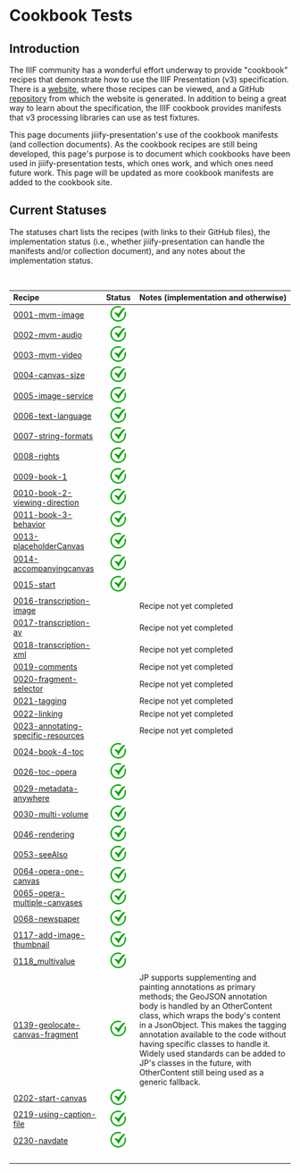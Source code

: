 # Cookbook Tests

## Introduction

The IIIF community has a wonderful effort underway to provide "cookbook" recipes that demonstrate how to use the IIIF Presentation (v3) specification. There is a [website](https://iiif.io/api/cookbook/index.html), where those recipes can be viewed, and a GitHub [repository](https://github.com/IIIF/cookbook-recipes) from which the website is generated. In addition to being a great way to learn about the specification, the IIIF cookbook provides manifests that v3 processing libraries can use as test fixtures.

This page documents jiiify-presentation's use of the cookbook manifests (and collection documents). As the cookbook recipes are still being developed, this page's purpose is to document which cookbooks have been used in jiiify-presentation tests, which ones work, and which ones need future work. This page will be updated as more cookbook manifests are added to the cookbook site.

## Current Statuses

The statuses chart lists the recipes (with links to their GitHub files), the implementation status (i.e., whether jiiify-presentation can handle the manifests and/or collection document), and any notes about the implementation status.

<br/>

| Recipe | Status | Notes (implementation and otherwise) |
:--- | :---: | :---
| [0001-mvm-image](https://iiif.io/api/cookbook/recipe/0001-mvm-image/) | <img src="images/green-check.svg" width="28"> | |
| [0002-mvm-audio](https://iiif.io/api/cookbook/recipe/0002-mvm-audio/) | <img src="images/green-check.svg" width="28"> | |
| [0003-mvm-video](https://iiif.io/api/cookbook/recipe/0003-mvm-video/) | <img src="images/green-check.svg" width="28"> | |
| [0004-canvas-size](https://iiif.io/api/cookbook/recipe/0004-canvas-size/) | <img src="images/green-check.svg" width="28"> | |
| [0005-image-service](https://iiif.io/api/cookbook/recipe/0005-image-service/) | <img src="images/green-check.svg" width="28"> | |
| [0006-text-language](https://iiif.io/api/cookbook/recipe/0006-text-language/) | <img src="images/green-check.svg" width="28"> | |
| [0007-string-formats](https://iiif.io/api/cookbook/recipe/0007-string-formats/) | <img src="images/green-check.svg" width="28"> | |
| [0008-rights](https://iiif.io/api/cookbook/recipe/0008-rights/) | <img src="images/green-check.svg" width="28"> | |
| [0009-book-1](https://iiif.io/api/cookbook/recipe/0009-book-1/) | <img src="images/green-check.svg" width="28"> | |
| [0010-book-2-viewing-direction](https://iiif.io/api/cookbook/recipe/0010-book-2-viewing-direction/) | <img src="images/green-check.svg" width="28"> | |
| [0011-book-3-behavior](https://iiif.io/api/cookbook/recipe/0011-book-3-behavior/) | <img src="images/green-check.svg" width="28"> | |
| [0013-placeholderCanvas](https://iiif.io/api/cookbook/recipe/0013-placeholderCanvas/) | <img src="images/green-check.svg" width="28"> | |
| [0014-accompanyingcanvas](https://iiif.io/api/cookbook/recipe/0014-accompanyingcanvas/) | <img src="images/green-check.svg" width="28"> | |
| [0015-start](https://iiif.io/api/cookbook/recipe/0015-start/) | <img src="images/green-check.svg" width="28"> | |
| [0016-transcription-image](https://iiif.io/api/cookbook/recipe/0016-transcription-image/) | | Recipe not yet completed |
| [0017-transcription-av](https://iiif.io/api/cookbook/recipe/0017-transcription-av/) | | Recipe not yet completed |
| [0018-transcription-xml](https://iiif.io/api/cookbook/recipe/0018-transcription-xml/) | | Recipe not yet completed |
| [0019-comments](https://iiif.io/api/cookbook/recipe/0019-comments/) | | Recipe not yet completed |
| [0020-fragment-selector](https://iiif.io/api/cookbook/recipe/0020-fragment-selector/) | | Recipe not yet completed |
| [0021-tagging](https://iiif.io/api/cookbook/recipe/0021-tagging/) | | Recipe not yet completed |
| [0022-linking](https://iiif.io/api/cookbook/recipe/0022-linking/) | | Recipe not yet completed |
| [0023-annotating-specific-resources](https://iiif.io/api/cookbook/recipe/0023-annotating-specific-resources/) | | Recipe not yet completed |
| [0024-book-4-toc](https://iiif.io/api/cookbook/recipe/0024-book-4-toc/) | <img src="images/green-check.svg" width="28"> | |
| [0026-toc-opera](https://iiif.io/api/cookbook/recipe/0026-toc-opera/) | <img src="images/green-check.svg" width="28"> | |
| [0029-metadata-anywhere](https://iiif.io/api/cookbook/recipe/0029-metadata-anywhere/) | <img src="images/green-check.svg" width="28"> | |
| [0030-multi-volume](https://iiif.io/api/cookbook/recipe/0030-multi-volume/) | <img src="images/green-check.svg" width="28"> | |
| [0046-rendering](https://iiif.io/api/cookbook/recipe/0046-rendering/) | <img src="images/green-check.svg" width="28"> | |
| [0053-seeAlso](https://iiif.io/api/cookbook/recipe/0053-seeAlso/) | <img src="images/green-check.svg" width="28"> | |
| [0064-opera-one-canvas](https://iiif.io/api/cookbook/recipe/0064-opera-one-canvas/) | <img src="images/green-check.svg" width="28"> | |
| [0065-opera-multiple-canvases](https://iiif.io/api/cookbook/recipe/0065-opera-multiple-canvases/) | <img src="images/green-check.svg" width="28"> | |
| [0068-newspaper](https://iiif.io/api/cookbook/recipe/0068-newspaper/) | <img src="images/green-check.svg" width="28"> | |
| [0117-add-image-thumbnail](https://iiif.io/api/cookbook/recipe/0117-add-image-thumbnail/) | <img src="images/green-check.svg" width="28"> | |
| [0118_multivalue](https://iiif.io/api/cookbook/recipe/0118_multivalue/) | <img src="images/green-check.svg" width="28"> | |
| [0139-geolocate-canvas-fragment](https://iiif.io/api/cookbook/recipe/0139-geolocate-canvas-fragment/) | <img src="images/green-check.svg" width="28"> | JP supports supplementing and painting annotations as primary methods; the GeoJSON annotation body is handled by an OtherContent class, which wraps the body's content in a JsonObject. This makes the tagging annotation available to the code without having specific classes to handle it. Widely used standards can be added to JP's classes in the future, with OtherContent still being used as a generic fallback. |
| [0202-start-canvas](https://iiif.io/api/cookbook/recipe/0202-start-canvas/) | <img src="images/green-check.svg" width="28"> | |
| [0219-using-caption-file](https://iiif.io/api/cookbook/recipe/0219-using-caption-file/) | <img src="images/green-check.svg" width="28"> | |
| [0230-navdate](https://iiif.io/api/cookbook/recipe/0230-navdate/) | <img src="images/green-check.svg" width="28"> | |
| | <img width="100px"> | |
